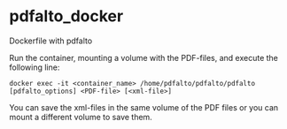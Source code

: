 # pdfalto_docker
Dockerfile with pdfalto


Run the container, mounting a volume with the PDF-files, and execute the following line:

```
docker exec -it <container_name> /home/pdfalto/pdfalto/pdfalto [pdfalto_options] <PDF-file> [<xml-file>]
```

You can save the xml-files in the same volume of the PDF files or you can mount a different volume to save them.


